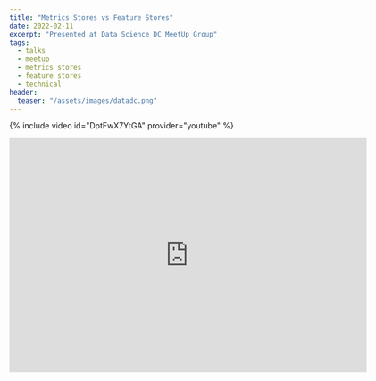```yaml
---
title: "Metrics Stores vs Feature Stores"
date: 2022-02-11
excerpt: "Presented at Data Science DC MeetUp Group"
tags:
  - talks
  - meetup
  - metrics stores
  - feature stores
  - technical
header:
  teaser: "/assets/images/datadc.png"
---
```


{% include video id="DptFwX7YtGA" provider="youtube" %}

<iframe src="https://slides.com/ramongz/metrics-stores-vs-feature-stores-a83b6b/embed" width="640" height="420" title="Metrics Stores vs Feature Stores 2022" scrolling="no" frameborder="0" webkitallowfullscreen mozallowfullscreen allowfullscreen></iframe>

